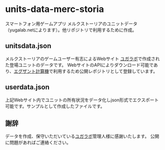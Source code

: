 # units-data-merc-storia
スマートフォン用ゲームアプリ メルクストーリアのユニットデータ（yugalab.netによります）。他リポジトリで利用するために作成。

## unitsdata.json
メルクストーリアのゲームユーザー有志によるWebサイト [ユガラボ](https://yugalab.net)で作成された登場ユニットのデータです。
WebサイトのAPIによりダウンロード可能であり、[エグザント計算機](https://github.com/darimakijou/exant-calc-merc-storia)で利用するため公開レポジトリとして登録しています。

## userdata.json
上記Webサイト内でユニットの所有状況をデータ化しjson形式でエクスポート可能です。サンプルとして作成したファイルです。

## 謝辞
データを作成、保守いただいている[ユガラボ](https://yugalab.net)管理人様に感謝いたします。
公開に問題があればご連絡ください。
